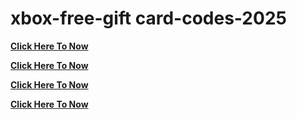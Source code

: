 # xbox-free-gift card-codes-2025


**[Click Here To Now](https://smrturl.co/a/sb0b5b60693/5736?s1=yt)**

**[Click Here To Now](https://smrturl.co/a/sb0b5b60693/5736?s1=yt)**

**[Click Here To Now](https://smrturl.co/a/sb0b5b60693/5736?s1=yt)**

**[Click Here To Now](https://smrturl.co/a/sb0b5b60693/5736?s1=yt)**
